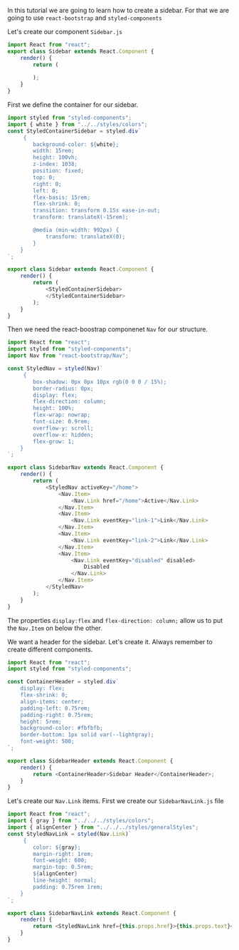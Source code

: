 In this tutorial we are going to learn how to create a sidebar. For that we are going to use `react-bootstrap` and `styled-components`

Let's create our component `Sidebar.js`
```javascript
import React from "react";
export class Sidebar extends React.Component {
    render() {
        return (
            
        );
    }
}
```

First we define the container for our sidebar.
```javascript
import styled from "styled-components";
import { white } from "../../styles/colors";
const StyledContainerSidebar = styled.div`
     {
        background-color: ${white};
        width: 15rem;
        height: 100vh;
        z-index: 1038;
        position: fixed;
        top: 0;
        right: 0;
        left: 0;
        flex-basis: 15rem;
        flex-shrink: 0;
        transition: transform 0.15s ease-in-out;
        transform: translateX(-15rem);

        @media (min-width: 992px) {
            transform: translateX(0);
        }
    }
`;

export class Sidebar extends React.Component {
    render() {
        return (
            <StyledContainerSidebar>
            </StyledContainerSidebar>
        );
    }
}

```
<!-- esto va en otro componente, todavia no lo estoy separando porque estoy trayendo todo el codigo de turnkey -->

Then we need the react-boostrap componenet `Nav` for our structure. 
```javascript
import React from "react";
import styled from "styled-components";
import Nav from "react-bootstrap/Nav";

const StyledNav = styled(Nav)`
     {
        box-shadow: 0px 0px 10px rgb(0 0 0 / 15%);
        border-radius: 0px;
        display: flex;
        flex-direction: column;
        height: 100%;
        flex-wrap: nowrap;
        font-size: 0.9rem;
        overflow-y: scroll;
        overflow-x: hidden;
        flex-grow: 1;
    }
`;

export class SidebarNav extends React.Component {
    render() {
        return (
            <StyledNav activeKey="/home">
                <Nav.Item>
                    <Nav.Link href="/home">Active</Nav.Link>
                </Nav.Item>
                <Nav.Item>
                    <Nav.Link eventKey="link-1">Link</Nav.Link>
                </Nav.Item>
                <Nav.Item>
                    <Nav.Link eventKey="link-2">Link</Nav.Link>
                </Nav.Item>
                <Nav.Item>
                    <Nav.Link eventKey="disabled" disabled>
                        Disabled
                    </Nav.Link>
                </Nav.Item>
            </StyledNav>
        );
    }
}
```
The properties `display:flex` and  `flex-direction: column;` allow us to put the `Nav.Item` on below the other. 


We want a header for the sidebar. Let's create it. Always remember to create different components.

```javascript
import React from "react";
import styled from "styled-components";

const ContainerHeader = styled.div`
    display: flex;
    flex-shrink: 0;
    align-items: center;
    padding-left: 0.75rem;
    padding-right: 0.75rem;
    height: 5rem;
    background-color: #fbfbfb;
    border-bottom: 1px solid var(--lightgray);
    font-weight: 500;
`;

export class SidebarHeader extends React.Component {
    render() {
        return <ContainerHeader>Sidebar Header</ContainerHeader>;
    }
}


```

Let's create our `Nav.Link` items. First we create our `SidebarNavLink.js` file

```javascript
import React from "react";
import { gray } from "../../../styles/colors";
import { alignCenter } from "../../../styles/generalStyles";
const StyledNavLink = styled(Nav.Link)`
     {
        color: ${gray};
        margin-right: 1rem;
        font-weight: 600;
        margin-top: 0.5rem;
        ${alignCenter}
        line-height: normal;
        padding: 0.75rem 1rem;
    }
`;

export class SidebarNavLink extends React.Component {
    render() {
        return <StyledNavLink href={this.props.href}>{this.props.text}</StyledNavLink>;
    }
}

```

<!-- accordion, ver si agregar aca como recorrer con los map o en uno separado -->
